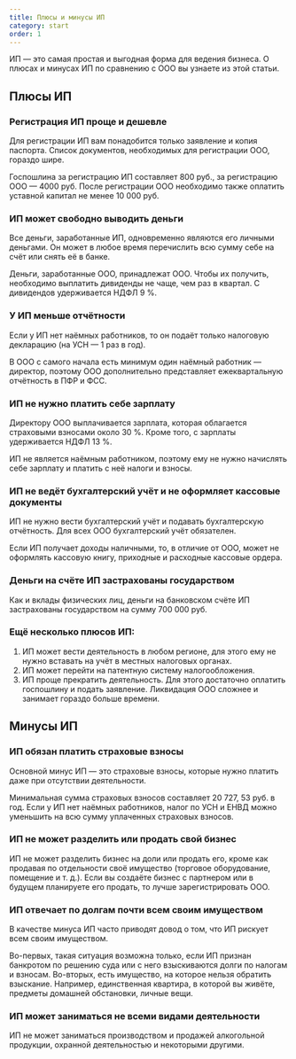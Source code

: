 ```yaml
---
title: Плюсы и минусы ИП
category: start
order: 1
---
```


ИП — это самая простая и выгодная форма для ведения бизнеса. О плюсах и минусах ИП по сравнению с ООО вы узнаете из этой статьи.

## Плюсы ИП

### Регистрация ИП проще и дешевле

Для регистрации ИП вам понадобится только заявление и копия паспорта. Список документов, необходимых для регистрации ООО, гораздо шире.

Госпошлина за регистрацию ИП составляет 800 руб., за регистрацию ООО — 4000 руб. После регистрации ООО необходимо также оплатить уставной капитал не менее 10 000 руб. 

### ИП может свободно выводить деньги

Все деньги, заработанные ИП, одновременно являются его личными деньгами. Он может в любое время перечислить всю сумму себе на счёт или снять её в банке.

Деньги, заработанные ООО, принадлежат ООО. Чтобы их получить, необходимо выплатить дивиденды не чаще, чем раз в квартал. С дивидендов удерживается НДФЛ 9 %.

### У ИП меньше отчётности

Если у ИП нет наёмных работников, то он подаёт только налоговую декларацию (на УСН — 1 раз в год). 

В ООО с самого начала есть минимум один наёмный работник — директор, поэтому ООО дополнительно представляет ежеквартальную отчётность в ПФР и ФСС.

### ИП не нужно платить себе зарплату

Директору ООО выплачивается зарплата, которая облагается страховыми взносами около 30 %. Кроме того, с зарплаты удерживается НДФЛ 13 %.

ИП не является наёмным работником, поэтому ему не нужно начислять себе зарплату и платить с неё налоги и взносы.

### ИП не ведёт бухгалтерский учёт и не оформляет кассовые документы

ИП не нужно вести бухгалтерский учёт и подавать бухгалтерскую отчётность. Для всех ООО бухгалтерский учёт обязателен.

Если ИП получает доходы наличными, то, в отличие от ООО, может не оформлять кассовую книгу, приходные и расходные кассовые ордера.

### Деньги на счёте ИП застрахованы государством

Как и вклады физических лиц, деньги на банковском счёте ИП застрахованы государством на сумму 700 000 руб.

### Ещё несколько плюсов ИП:

1. ИП может вести деятельность в любом регионе, для этого ему не нужно вставать на учёт в местных налоговых органах.
1. ИП может перейти на патентную систему налогообложения.
1. ИП проще прекратить деятельность. Для этого достаточно оплатить госпошлину и подать заявление. Ликвидация ООО сложнее и занимает гораздо больше времени.

## Минусы ИП

### ИП обязан платить страховые взносы 

Основной минус ИП — это страховые взносы, которые нужно платить даже при отсутствии деятельности.

Минимальная сумма страховых взносов составляет 20 727, 53 руб. в год. Если у ИП нет наёмных работников, налог по УСН и ЕНВД можно уменьшить на всю сумму уплаченных страховых взносов.

### ИП не может разделить или продать свой бизнес

ИП не может разделить бизнес на доли или продать его, кроме как продавая по отдельности своё имущество (торговое оборудование, помещение и т. д.). Если вы создаёте бизнес с партнером или в будущем планируете его продать, то лучше зарегистрировать ООО.

### ИП отвечает по долгам почти всем своим имуществом

В качестве минуса ИП часто приводят довод о том, что ИП рискует всем своим имуществом.

Во-первых, такая ситуация возможна только, если ИП признан банкротом по решению суда или с него взыскиваются долги по налогам и взносам.  Во-вторых, есть имущество, на которое нельзя обратить взыскание. Например,  единственная квартира, в которой вы живёте, предметы домашней обстановки, личные вещи.

### ИП может заниматься не всеми видами деятельности

ИП не может заниматься производством и продажей алкогольной продукции, охранной деятельностью и некоторыми другими.

